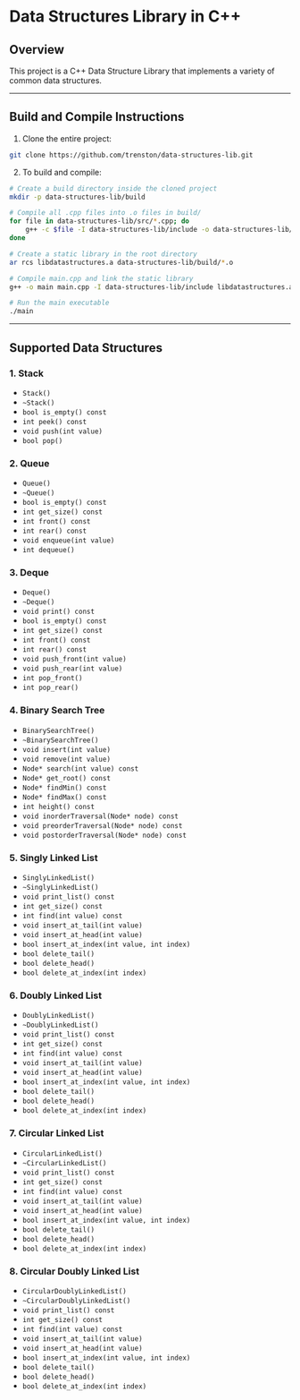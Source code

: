 # Data Structures Library in C++


## Overview
This project is a C++ Data Structure Library that implements a variety of common data structures.

---

## Build and Compile Instructions


1. Clone the entire project:
```bash
git clone https://github.com/trenston/data-structures-lib.git
```
2. To build and compile:
```bash
# Create a build directory inside the cloned project
mkdir -p data-structures-lib/build

# Compile all .cpp files into .o files in build/
for file in data-structures-lib/src/*.cpp; do
    g++ -c $file -I data-structures-lib/include -o data-structures-lib/build/$(basename ${file%.cpp}.o)
done

# Create a static library in the root directory
ar rcs libdatastructures.a data-structures-lib/build/*.o

# Compile main.cpp and link the static library
g++ -o main main.cpp -I data-structures-lib/include libdatastructures.a

# Run the main executable
./main
```

---

## Supported Data Structures

### 1. Stack
- `Stack()`
- `~Stack()`
- `bool is_empty() const`
- `int peek() const`
- `void push(int value)`
- `bool pop()`

### 2. Queue
- `Queue()`
- `~Queue()`
- `bool is_empty() const`
- `int get_size() const`
- `int front() const`
- `int rear() const`
- `void enqueue(int value)`
- `int dequeue()`

### 3. Deque
- `Deque()`
- `~Deque()`
- `void print() const`
- `bool is_empty() const`
- `int get_size() const`
- `int front() const`
- `int rear() const`
- `void push_front(int value)`
- `void push_rear(int value)`
- `int pop_front()`
- `int pop_rear()`

### 4. Binary Search Tree
- `BinarySearchTree()`
- `~BinarySearchTree()`
- `void insert(int value)`
- `void remove(int value)`
- `Node* search(int value) const`
- `Node* get_root() const`
- `Node* findMin() const`
- `Node* findMax() const`
- `int height() const`
- `void inorderTraversal(Node* node) const`
- `void preorderTraversal(Node* node) const`
- `void postorderTraversal(Node* node) const`

### 5. Singly Linked List
- `SinglyLinkedList()`
- `~SinglyLinkedList()`
- `void print_list() const`
- `int get_size() const`
- `int find(int value) const`
- `void insert_at_tail(int value)`
- `void insert_at_head(int value)`
- `bool insert_at_index(int value, int index)`
- `bool delete_tail()`
- `bool delete_head()`
- `bool delete_at_index(int index)`

### 6. Doubly Linked List
- `DoublyLinkedList()`
- `~DoublyLinkedList()`
- `void print_list() const`
- `int get_size() const`
- `int find(int value) const`
- `void insert_at_tail(int value)`
- `void insert_at_head(int value)`
- `bool insert_at_index(int value, int index)`
- `bool delete_tail()`
- `bool delete_head()`
- `bool delete_at_index(int index)`

### 7. Circular Linked List
- `CircularLinkedList()`
- `~CircularLinkedList()`
- `void print_list() const`
- `int get_size() const`
- `int find(int value) const`
- `void insert_at_tail(int value)`
- `void insert_at_head(int value)`
- `bool insert_at_index(int value, int index)`
- `bool delete_tail()`
- `bool delete_head()`
- `bool delete_at_index(int index)`

### 8. Circular Doubly Linked List
- `CircularDoublyLinkedList()`
- `~CircularDoublyLinkedList()`
- `void print_list() const`
- `int get_size() const`
- `int find(int value) const`
- `void insert_at_tail(int value)`
- `void insert_at_head(int value)`
- `bool insert_at_index(int value, int index)`
- `bool delete_tail()`
- `bool delete_head()`
- `bool delete_at_index(int index)`
